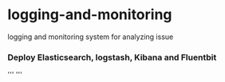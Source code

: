 # logging-and-monitoring
logging and monitoring system for analyzing issue

### Deploy Elasticsearch, logstash, Kibana and Fluentbit
'''
'''
